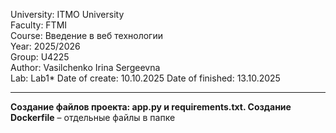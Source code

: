 University: ITMO University  
Faculty: FTMI  
Course: Введение в веб технологии  
Year: 2025/2026  
Group: U4225  
Author: Vasilchenko Irina Sergeevna  
Lab: Lab1* 
Date of create: 10.10.2025 
Date of finished: 13.10.2025 
***

**Создание файлов проекта: app.py и requirements.txt. Создание Dockerfile** – отдельные файлы в папке  
